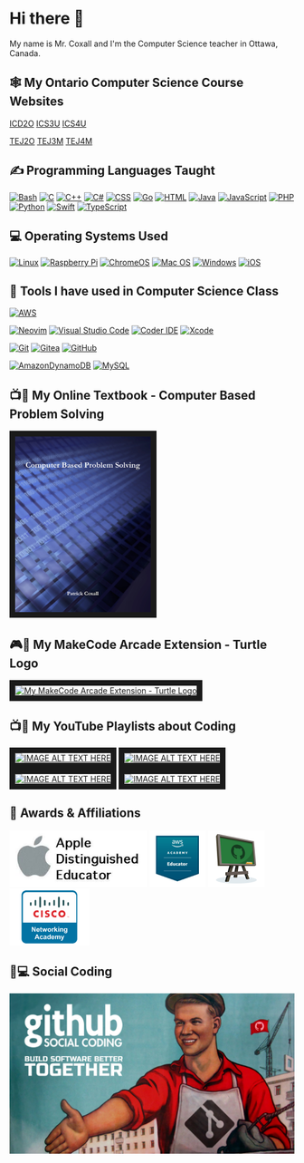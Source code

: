 <h1>Hi there 👋</h1>
<p>My name is Mr. Coxall and I'm the Computer Science teacher in Ottawa, Canada.</p>

<h2>🕸️ My Ontario Computer Science Course Websites</h2>
<p>
  <a href="https://sites.google.com/ocsb.ca/teh-icd2or">ICD2O</a>
  <a href="https://sites.google.com/ocsb.ca/teh-ics3ur">ICS3U</a>
  <a href="https://sites.google.com/ocsb.ca/teh-ics4ur">ICS4U</a>
</p>
<p>
  <a href="https://sites.google.com/ocsb.ca/teh-tej2or">TEJ2O</a>
  <a href="https://sites.google.com/ocsb.ca/teh-tej3m1">TEJ3M</a>
  <a href="https://sites.google.com/ocsb.ca/teh-tej4m1">TEJ4M</a>
</p>

<h2>✍ Programming Languages Taught</h2>
<p>
  <a href="https://github.com/search?q=user%3AMr-Coxall+language%3Abash"><img alt="Bash" src="https://img.shields.io/badge/Bash-121011.svg?logo=gnu-bash&logoColor=white"></a>
  <a href="https://github.com/search?q=user%3AMr-Coxall+language%3Ac"><img alt="C" src="https://custom-icon-badges.herokuapp.com/badge/C-%2300599C.svg?logo=cpp2&logoColor=white"></a>
  <a href="https://github.com/search?q=user%3AMr-Coxall+language%3Acpp"><img alt="C++" src="https://custom-icon-badges.herokuapp.com/badge/C++-9C033A.svg?logo=cpp2&logoColor=white"></a>
  <a href="https://github.com/search?q=user%3AMr-Coxall+language%3Acsharp"><img alt="C#" src="https://custom-icon-badges.herokuapp.com/badge/C%23-68217A.svg?logo=cs2&logoColor=white"></a>
  <a href="https://github.com/search?q=user%3AMr-Coxall+language%3Acss"><img alt="CSS" src="https://img.shields.io/badge/CSS-1572B6.svg?logo=css3&logoColor=white"></a>
  <a href="https://github.com/search?q=user%3AMr-Coxall+language%3Ago"><img alt="Go" src="https://img.shields.io/badge/Go-%2300ADD8?logo=go&logoColor=white"></a>
  <a href="https://github.com/search?q=user%3AMr-Coxall+language%3Ahtml"><img alt="HTML" src="https://img.shields.io/badge/HTML-E34F26.svg?logo=html5&logoColor=white"></a>
  <a href="https://github.com/search?q=user%3AMr-Coxall+language%3Ajava"><img alt="Java" src="https://img.shields.io/badge/Java-ED8B00?logo=openjdk&logoColor=white"></a>
  <a href="https://github.com/search?q=user%3AMr-Coxall+language%3Ajavascript"><img alt="JavaScript" src="https://img.shields.io/badge/JavaScript-F7DF1E.svg?logo=javascript&logoColor=white"></a>
  <a href="https://github.com/search?q=user%3AMr-Coxall+language%3Aphp"><img alt="PHP" src="https://img.shields.io/badge/PHP-%23777BB4.svg?logo=php&logoColor=black"></a>
  <a href="https://github.com/search?q=user%3AMr-Coxall+language%3Apython"><img alt="Python" src="https://img.shields.io/badge/Python-14354C.svg?logo=python&logoColor=white"></a>
  <a href="https://github.com/search?q=user%3AMr-Coxall+language%3Aswift"><img alt="Swift" src="https://img.shields.io/badge/Swift-F54A2A.svg?logo=swift&logoColor=white"></a>
  <a href="https://github.com/search?q=user%3AMr-Coxall+language%3Atypescript"><img alt="TypeScript" src="https://img.shields.io/badge/TypeScript-%23007ACC.svg?logo=TypeScript&logoColor=white"></a>
</p>

<h2>💻 Operating Systems Used</h2>
<p>
  <a href="https://linux.org/"><img src="https://img.shields.io/badge/Linux-FCC624?logo=linux&logoColor=white" alt="Linux"></a>
  <a href="https://www.raspberrypi.com/"><img src="https://img.shields.io/badge/-RaspberryPi-C51A4A?logo=Raspberry-Pi&logoColor=white" alt="Raspberry Pi"></a>
  <a href="https://www.google.com/intl/en_ca/chromebook/chrome-os/"><img src="https://img.shields.io/badge/chrome%20os-3d89fc?logo=google%20chrome&logoColor=white" alt="ChromeOS"></a>
  <a href="https://www.apple.com/ca/macos/"><img src="https://img.shields.io/badge/mac%20os-000000?logo=macos&logoColor=white" alt="Mac OS"></a>
  <a href="https://www.microsoft.com/en-ca/windows/"><img src="https://img.shields.io/badge/Windows-0078D6?logo=windows&logoColor=white" alt="Windows"></a>
  <a href="https://www.apple.com/ca/ios/"><img src="https://img.shields.io/badge/iOS-000000?logo=ios&logoColor=white" alt="iOS"></a>
</p>

## 🔧 Tools I have used in Computer Science Class

  [![AWS](https://img.shields.io/badge/AWS-%23FF9900.svg?style=for-the-badge&logo=amazon-aws&logoColor=white)](https://aws.amazon.com)
  
  [![Neovim](https://img.shields.io/badge/NeoVim-%2357A143.svg?&style=for-the-badge&logo=neovim&logoColor=white)](https://neovim.io/)
  [![Visual Studio Code](https://img.shields.io/badge/Visual%20Studio%20Code-0078d7.svg?style=for-the-badge&logo=visual-studio-code&logoColor=white)](https://code.visualstudio.com/)
  [![Coder IDE](https://img.shields.io/badge/coder-090B0B.svg?style=for-the-badge&logo=coder&logoColor=white)](https://coder.com/)
  [![Xcode](https://img.shields.io/badge/Xcode-007ACC?style=for-the-badge&logo=Xcode&logoColor=white)](https://developer.apple.com/xcode/)
  
  [![Git](https://img.shields.io/badge/git-%23F05033.svg?style=for-the-badge&logo=git&logoColor=white)](https://git-scm.com/)
  [![Gitea](https://img.shields.io/badge/gitea-%609926.svg?style=for-the-badge&logo=gitea&logoColor=white)](https://about.gitea.com)
  [![GitHub](https://img.shields.io/badge/github-%23121011.svg?style=for-the-badge&logo=github&logoColor=white)](https://github.com/)
  
  [![AmazonDynamoDB](https://img.shields.io/badge/Amazon%20DynamoDB-4053D6?style=for-the-badge&logo=Amazon%20DynamoDB&logoColor=white)](https://aws.amazon.com/dynamodb)
  [![MySQL](https://img.shields.io/badge/mysql-%2300f.svg?style=for-the-badge&logo=mysql&logoColor=white)](https://www.mysql.com/)

## 📺📝 My Online Textbook - Computer Based Problem Solving
<a href="https://mr-coxall.github.io/Computer-Based-Problem-Solving" target="_blank"><img src="./images/ComputerBasedProblemSolving.png" alt="My Online Textbook - Computer Based Problem Solving" width="240" border="10" /></a>

## 🎮🐢 My MakeCode Arcade Extension - Turtle Logo
<a href="https://arcade.makecode.com/pkg/mr-coxall/turtle-logo" target="_blank"><img src="https://raw.githubusercontent.com/mr-coxall/turtle-logo/master/icon.png" alt="My MakeCode Arcade Extension - Turtle Logo" width="240" border="10" /></a>

## 📺📝 My YouTube Playlists about Coding

<a href="https://www.youtube.com/playlist?list=PLJafb_gms6qMiRUqLi8rSH-bndwuXOMFv" target="_blank"><img src="http://img.youtube.com/vi/2rKh2TnAC3c/0.jpg" alt="IMAGE ALT TEXT HERE" width="240" height="180" border="10" /></a>
<a href="https://www.youtube.com/playlist?list=PLJafb_gms6qPYsHm0yW1t1ZxXzSzjX4y_" target="_blank"><img src="http://img.youtube.com/vi/JEfv01Qk7Wo/0.jpg" alt="IMAGE ALT TEXT HERE" width="240" height="180" border="10" /></a>
<a href="https://www.youtube.com/playlist?list=PLJafb_gms6qNednIIrd5RB0F5qbYamz0t" target="_blank"><img src="http://img.youtube.com/vi/829yfaX63vk/0.jpg" alt="IMAGE ALT TEXT HERE" width="240" height="180" border="10" /></a>
<a href="https://www.youtube.com/playlist?list=PLJafb_gms6qPGqxZFpa1w6WwubGMKDViC" target="_blank"><img src="http://img.youtube.com/vi/G9GUvLsbW54/0.jpg" alt="IMAGE ALT TEXT HERE" width="240" height="180" border="10" /></a>

## 🏅 Awards & Affiliations

<a href="https://www.apple.com/ca/education/k12/apple-distinguished-educator/" target="_blank"><img src="./images/APPLE_DISTINGUISHED_EDUCATOR.jpg" alt="Apple Distinguished Educator" height="100" /></a>
<a href="https://aws.amazon.com/training/awsacademy/" target="_blank"><img src="./images/AWS_Academy_Educator.png" alt="AWS Academy Educator" height="100" /></a>
<a href="https://education.github.com/teachers/" target="_blank"><img src="./images/GitHub_Classroom.png" alt="GitHub Classroom" height="100" /></a>
<a href="https://www.netacad.com/educators/" target="_blank"><img src="./images/Cisco_Network_Academy.png" alt="Cisco Network Academy Educator" height="100" /></a>

## 👥💻 Social Coding

![Social Coding](./images/social_coding.jpg)
